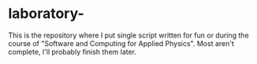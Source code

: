 # laboratory-

This is the repository where I put single script written for fun or during the course of "Software and Computing for Applied Physics". Most aren't complete, I'll probably finish them later.
